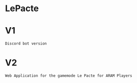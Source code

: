 # LePacte


# V1
  
    Discord bot version

# V2

    Web Application for the gamemode Le Pacte for ARAM Players 
